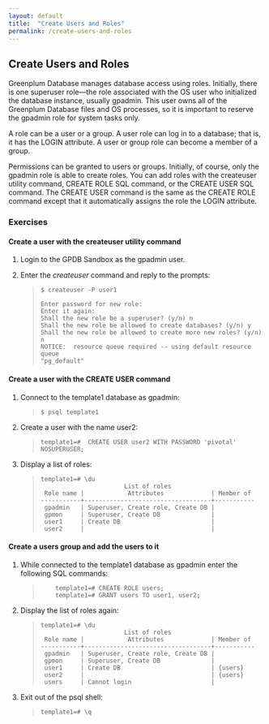 ```yaml
---
layout: default
title:  "Create Users and Roles"
permalink: /create-users-and-roles
---
```



<h2 class='inline-header'>Create Users and Roles</h2>

<p>Greenplum Database manages database access using roles. Initially, there is one superuser role—the role associated with the OS user who initialized the database instance, usually gpadmin. This user owns all of the Greenplum Database files and OS processes, so it is important to reserve the gpadmin role for system tasks only.  </p>

<p>A role can be a user or a group. A user role can log in to a database; that is, it has the LOGIN attribute. A user or group role can become a member of a group.</p>

<p>Permissions can be granted to users or groups. Initially, of course, only the gpadmin role is able to create roles. You can add roles with the createuser utility command, CREATE ROLE SQL command, or the CREATE USER SQL command. The CREATE USER command is the same as the CREATE ROLE command except that it automatically assigns the role the LOGIN attribute. </p>

<h3>
<a id="exercises" class="anchor" href="#exercises" aria-hidden="true"><span class="octicon octicon-link"></span></a>Exercises</h3>

<h4>
<a id="create-a-user-with-the-createuser-utility-command" class="anchor" href="#create-a-user-with-the-createuser-utility-command" aria-hidden="true"><span class="octicon octicon-link"></span></a>Create a user with the createuser utility command</h4>

<ol>
<li>Login to the GPDB Sandbox as the gpadmin user.<br>
</li>
<li>
<p>Enter the <em>createuser</em> command and reply to the prompts:  </p>

<blockquote>
<p><code>$ createuser -P user1</code></p>

<pre><code>Enter password for new role:
Enter it again:
Shall the new role be a superuser? (y/n) n
Shall the new role be allowed to create databases? (y/n) y
Shall the new role be allowed to create more new roles? (y/n) n
NOTICE:  resource queue required -- using default resource queue
"pg_default"
</code></pre>
</blockquote>
</li>
</ol>

<h4>
<a id="create-a-user-with-the-create-user-command" class="anchor" href="#create-a-user-with-the-create-user-command" aria-hidden="true"><span class="octicon octicon-link"></span></a>Create a user with the CREATE USER command</h4>

<ol>
<li>
<p>Connect to the template1 database as gpadmin:  </p>

<blockquote>
<p><code>$ psql template1</code></p>
</blockquote>
</li>
<li>
<p>Create a user with the name user2:  </p>

<blockquote>
<p><code>template1=#  CREATE USER user2 WITH PASSWORD 'pivotal' NOSUPERUSER;</code>  </p>
</blockquote>
</li>
<li>
<p>Display a list of roles:  </p>

<blockquote>
<pre><code>template1=# \du
                       List of roles
 Role name |            Attributes             | Member of
-----------+-----------------------------------+-----------
 gpadmin   | Superuser, Create role, Create DB |
 gpmon     | Superuser, Create DB              |
 user1     | Create DB                         |
 user2     |                                   |
</code></pre>
</blockquote>
</li>
</ol>

<h4>
<a id="create-a-users-group-and-add-the-users-to-it" class="anchor" href="#create-a-users-group-and-add-the-users-to-it" aria-hidden="true"><span class="octicon octicon-link"></span></a>Create a users group and add the users to it</h4>

<ol>
<li>
<p>While connected to the template1 database as gpadmin enter the following SQL commands:</p>

<blockquote>
<pre><code>    template1=# CREATE ROLE users;
    template1=# GRANT users TO user1, user2;
</code></pre>
</blockquote>
</li>
<li>
<p>Display the list of roles again:</p>

<blockquote>
<pre><code>template1=# \du
                       List of roles
 Role name |            Attributes             | Member of
-----------+-----------------------------------+-----------
 gpadmin   | Superuser, Create role, Create DB |
 gpmon     | Superuser, Create DB              |
 user1     | Create DB                         | {users}
 user2     |                                   | {users}
 users     | Cannot login                      |
</code></pre>
</blockquote>
</li>
<li>
<p>Exit out of the psql shell:  </p>

<blockquote>
<p><code>template1=# \q</code></p>
</blockquote>
</li>
</ol>